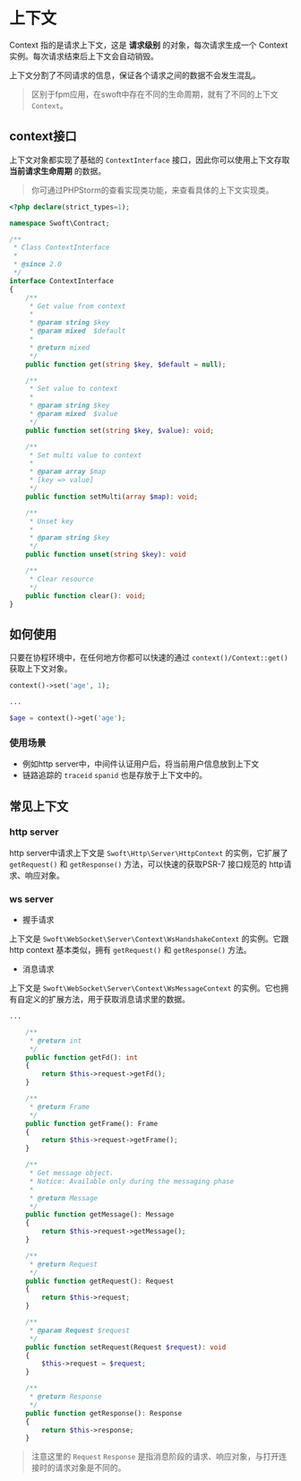 # 上下文

Context 指的是请求上下文，这是 **请求级别** 的对象，每次请求生成一个 Context 实例。每次请求结束后上下文会自动销毁。

上下文分割了不同请求的信息，保证各个请求之间的数据不会发生混乱。

> 区别于fpm应用，在swoft中存在不同的生命周期，就有了不同的上下文 `Context`。

## context接口

上下文对象都实现了基础的 `ContextInterface` 接口，因此你可以使用上下文存取 **当前请求生命周期** 的数据。

> 你可通过PHPStorm的查看实现类功能，来查看具体的上下文实现类。

```php
<?php declare(strict_types=1);

namespace Swoft\Contract;

/**
 * Class ContextInterface
 *
 * @since 2.0
 */
interface ContextInterface
{
    /**
     * Get value from context
     *
     * @param string $key
     * @param mixed  $default
     *
     * @return mixed
     */
    public function get(string $key, $default = null);

    /**
     * Set value to context
     *
     * @param string $key
     * @param mixed  $value
     */
    public function set(string $key, $value): void;

    /**
     * Set multi value to context
     *
     * @param array $map
     * [key => value]
     */
    public function setMulti(array $map): void;

    /**
     * Unset key
     *
     * @param string $key
     */
    public function unset(string $key): void

    /**
     * Clear resource
     */
    public function clear(): void;
}
```

## 如何使用

只要在协程环境中，在任何地方你都可以快速的通过 `context()/Context::get()` 获取上下文对象。

```php
context()->set('age', 1);

...

$age = context()->get('age');
```

### 使用场景

- 例如http server中，中间件认证用户后，将当前用户信息放到上下文
- 链路追踪的 `traceid` `spanid` 也是存放于上下文中的。

## 常见上下文

### http server

http server中请求上下文是 `Swoft\Http\Server\HttpContext` 的实例，它扩展了 `getRequest()` 和 `getResponse()` 方法，可以快速的获取PSR-7 接口规范的 http请求、响应对象。

### ws server

- 握手请求

上下文是 `Swoft\WebSocket\Server\Context\WsHandshakeContext` 的实例。它跟 http context 基本类似，拥有 `getRequest()` 和 `getResponse()` 方法。

- 消息请求

上下文是 `Swoft\WebSocket\Server\Context\WsMessageContext` 的实例。它也拥有自定义的扩展方法，用于获取消息请求里的数据。

```php
...

    /**
     * @return int
     */
    public function getFd(): int
    {
        return $this->request->getFd();
    }

    /**
     * @return Frame
     */
    public function getFrame(): Frame
    {
        return $this->request->getFrame();
    }

    /**
     * Get message object.
     * Notice: Available only during the messaging phase
     *
     * @return Message
     */
    public function getMessage(): Message
    {
        return $this->request->getMessage();
    }

    /**
     * @return Request
     */
    public function getRequest(): Request
    {
        return $this->request;
    }

    /**
     * @param Request $request
     */
    public function setRequest(Request $request): void
    {
        $this->request = $request;
    }

    /**
     * @return Response
     */
    public function getResponse(): Response
    {
        return $this->response;
    }
```

> 注意这里的 `Request` `Response` 是指消息阶段的请求、响应对象，与打开连接时的请求对象是不同的。


